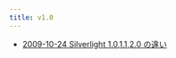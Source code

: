 ```yaml
---
title: v1.0
---
```



- [2009-10-24 Silverlight 1.0,1.1,2.0 の違い](./../../../../d/2008/10/24/Silverlight_1.0,1.1,2.0_の違い.md)




